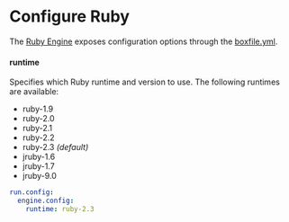 # Configure Ruby
The <a href="https://github.com/nanobox-io/nanobox-engine-ruby" target="\_blank">Ruby Engine</a> exposes configuration options through the <a href="http://docs.nanobox.io/boxfile/" target="\_blank">boxfile.yml</a>.

#### runtime
Specifies which Ruby runtime and version to use. The following runtimes are available:

- ruby-1.9
- ruby-2.0
- ruby-2.1
- ruby-2.2
- ruby-2.3 *(default)*
- jruby-1.6
- jruby-1.7
- jruby-9.0

```yaml
run.config:
  engine.config:
    runtime: ruby-2.3
```

